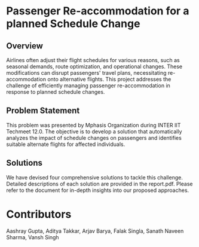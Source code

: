 
# Passenger Re-accommodation for a planned Schedule Change
## Overview
Airlines often adjust their flight schedules for various reasons, such as seasonal demands, route optimization, and operational changes. These modifications can disrupt passengers' travel plans, necessitating re-accommodation onto alternative flights. This project addresses the challenge of efficiently managing passenger re-accommodation in response to planned schedule changes.

## Problem Statement
This problem was presented by Mphasis Organization during INTER IIT Techmeet 12.0. The objective is to develop a solution that automatically analyzes the impact of schedule changes on passengers and identifies suitable alternate flights for affected individuals.

## Solutions
We have devised four comprehensive solutions to tackle this challenge. Detailed descriptions of each solution are provided in the report.pdf. Please refer to the document for in-depth insights into our proposed approaches.

# Contributors
Aashray Gupta,
Aditya Takkar,
Arjav Barya,
Falak Singla,
Sanath Naveen Sharma,
Vansh Singh

